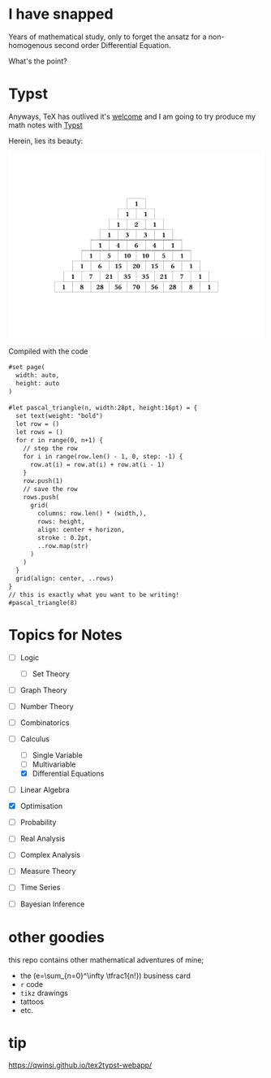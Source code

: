# I have snapped

Years of mathematical study, only to forget the ansatz for a non-homogenous second order Differential Equation.

What's the point?

# Typst

Anyways, TeX has outlived it's [welcome](https://github.com/abaj8494/LaTeX) and I am going to try produce my math notes with [Typst](https://typst.app/)

Herein, lies its beauty:

![Pascal](./tutorial/pascal.svg)

Compiled with the code
```typst
#set page(
  width: auto,
  height: auto
)

#let pascal_triangle(n, width:28pt, height:16pt) = {
  set text(weight: "bold")
  let row = ()
  let rows = ()
  for r in range(0, n+1) {
    // step the row
    for i in range(row.len() - 1, 0, step: -1) {
      row.at(i) = row.at(i) + row.at(i - 1)
    }
    row.push(1)
    // save the row
    rows.push(
      grid(
        columns: row.len() * (width,),
        rows: height,
        align: center + horizon,
        stroke : 0.2pt,
        ..row.map(str)
      )
    )
  }
  grid(align: center, ..rows)
}
// this is exactly what you want to be writing!
#pascal_triangle(8)
```

# Topics for Notes

- [ ] Logic
  - [ ] Set Theory
- [ ] Graph Theory
- [ ] Number Theory
- [ ] Combinatorics
- [ ] Calculus
  - [ ] Single Variable
  - [ ] Multivariable
  - [X] Differential Equations
- [ ] Linear Algebra
- [X] Optimisation
- [ ] Probability
- [ ] Real Analysis
- [ ] Complex Analysis
- [ ] Measure Theory
- [ ] Time Series
- [ ] Bayesian Inference


# other goodies

this repo contains other mathematical adventures of mine; 
- the \(e=\sum_{n=0}^\infty \tfrac1{n!}\) business card
- `r` code
- `tikz` drawings
- tattoos
- etc.

# tip

https://qwinsi.github.io/tex2typst-webapp/
